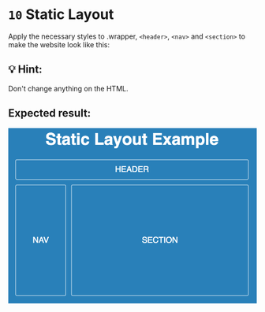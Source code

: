 # `10` Static Layout 

Apply the necessary styles to .wrapper, `<header>`, `<nav>` and `<section>` to make the website look like this:

## 💡 Hint: 

Don't change anything on the HTML.

## Expected result:

![Static Layout](../../.learn/assets/0B62fyP.png?raw=true)
